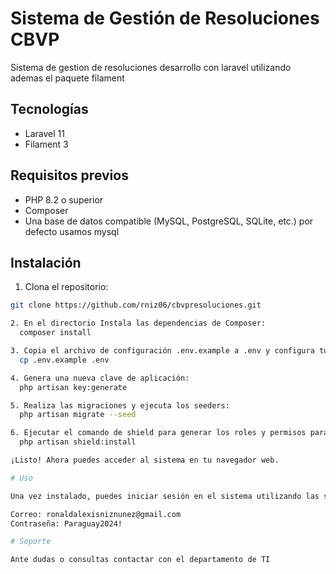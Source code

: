 # Sistema de Gestión de Resoluciones CBVP

Sistema de gestion de resoluciones desarrollo con laravel utilizando ademas el paquete filament

## Tecnologías
- Laravel 11
- Filament 3 

## Requisitos previos

- PHP 8.2 o superior
- Composer
- Una base de datos compatible (MySQL, PostgreSQL, SQLite, etc.) por defecto usamos mysql

## Instalación

1. Clona el repositorio:

  ```bash
  git clone https://github.com/rniz06/cbvpresoluciones.git

2. En el directorio Instala las dependencias de Composer:
    composer install

3. Copia el archivo de configuración .env.example a .env y configura tus variables de entorno:
    cp .env.example .env

4. Genera una nueva clave de aplicación:
    php artisan key:generate

5. Realiza las migraciones y ejecuta los seeders:
    php artisan migrate --seed

6. Ejecutar el comando de shield para generar los roles y permisos para cada modulo:
    php artisan shield:install

¡Listo! Ahora puedes acceder al sistema en tu navegador web.

# Uso

Una vez instalado, puedes iniciar sesión en el sistema utilizando las siguientes credenciales:

Correo: ronaldalexisniznunez@gmail.com
Contraseña: Paraguay2024!

# Soporte

Ante dudas o consultas contactar con el departamento de TI